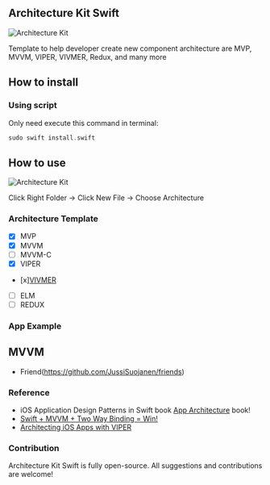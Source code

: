
## Architecture Kit Swift

![Architecture Kit](https://raw.githubusercontent.com/fauzisho/Architecture-Kit-Swift/master/image.png)

Template to help developer create new component architecture are MVP, MVVM, VIPER, VIVMER, Redux, and many more

## How to install

### Using script
Only need execute this command in terminal:
```swift
sudo swift install.swift
```

## How to use

![Architecture Kit](https://raw.githubusercontent.com/fauzisho/Architecture-Kit-Swift/master/image2.png)

Click Right Folder -> Click New File -> Choose Architecture


### Architecture Template

- [x] MVP
- [x] MVVM
- [ ] MVVM-C
- [x] VIPER
- [x][VIVMER](https://github.com/fauzisho/VIVMER-Architecture)
- [ ] ELM
- [ ] REDUX

### App Example 

## MVVM
- Friend(https://github.com/JussiSuojanen/friends)

### Reference 

- iOS Application Design Patterns in Swift book [App Architecture](https://www.objc.io/books/app-architecture/) book!
- [Swift + MVVM + Two Way Binding = Win!](https://codeburst.io/swift-mvvm-two-way-binding-win-b447edc55ff5)
- [Architecting iOS Apps with VIPER](https://www.objc.io/issues/13-architecture/viper/)

### Contribution
Architecture Kit Swift is fully open-source. All suggestions and contributions are welcome!


